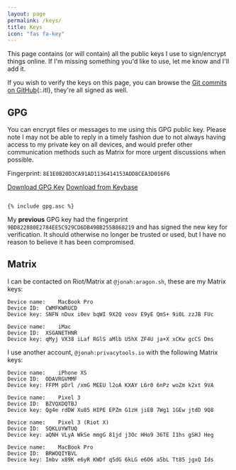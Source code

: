 ```yaml
---
layout: page
permalink: /keys/
title: Keys
icon: "fas fa-key"
---
```


This page contains (or will contain) all the public keys I use to sign/encrypt things online. If I'm missing something you'd like to use, let me know and I'll add it.

If you wish to verify the keys on this page, you can browse the [Git commits on GitHub](https://github.com/JonahAragon/www.jonaharagon.com/commits/master){:.itl}, they're all signed as well.

## GPG

You can encrypt files or messages to me using this GPG public key. Please note I may not be able to reply in a timely fashion due to not always having access to my private key on all devices, and would prefer other communication methods such as Matrix for more urgent discussions when possible.

Fingerprint: `8E1E0B20D3CA91AD1136414153ADD8CEA3D016F6`

<a class="btn btn-primary" href="/assets/files/gpg.asc" role="button">Download GPG Key</a>
<a class="btn btn-secondary" href="https://keybase.io/jonaharagon/pgp_keys.asc" role="button">Download from Keybase</a>


<pre class="pre-scrollable"><code>
{% include gpg.asc %}
</code></pre>

My **previous** GPG key had the fingerprint `9BD822880E2784EE5C929CD6DB49BB255B868219` and has signed the new key for verification. It should otherwise no longer be trusted or used, but I have no reason to believe it has been compromised.

## Matrix

I can be contacted on Riot/Matrix at `@jonah:aragon.sh`, these are my Matrix keys:

```
Device name:	MacBook Pro
Device ID:	CWMFKWRUCD
Device key:	SNFN nDux i0ev bqWI 9X2Q voov E9yE QmS+ 9i0L zzJB FUc

Device name:	iMac
Device ID:	XSGANETHNR
Device key:	qMyj VX38 iLaf RGlS aMlb U5hX ZF4U ja+X xCKw gcCS Dms
```

I use another account, `@jonah:privacytools.io` with the following Matrix keys:

```
Device name:	iPhone XS
Device ID:	ODAVRGVMMF
Device key:	FFPM pDrl /xmG MEEU l2oA KXAY L6r0 6nPz woZm k2xt 9VA

Device name:	Pixel 3
Device ID:	BZVQXDQTBJ
Device key:	Qg4e rdDW Xu85 HIPE EPZm G1zH jiEB 7Wg1 1GEw jtdD 9Q8

Device name:	Pixel 3 (Riot X)
Device ID:	SQKLUYWTUQ
Device key:	aQNH VLyA WkSe mmgG 81jd j3Oc HHo9 36TE I1hs gSHJ Heg

Device name:	MacBook Pro
Device ID:	BRWOQIYBVL
Device key:	Imbv x89K e6yR KWDf q5dG 6kLG e6O6 a5bL Tt85 jgxQ Ids
```
